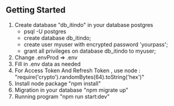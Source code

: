 ## Getting Started

1. Create database "db_itindo" in your database postgres
   - psql -U postgres
   - create database db_itindo;
   - create user myuser with encrypted password 'yourpass';
   - grant all privileges on database db_itindo to myuser;
2. Change .envProd => .env
3. Fill in .env data as needed
4. For Access Token And Refresh Token , use node : "require('crypto').randomBytes(64).toString('hex')"
5. Install node package "npm install"
6. Migration in your database "npm migrate up"
7. Running program "npm run start:dev"
